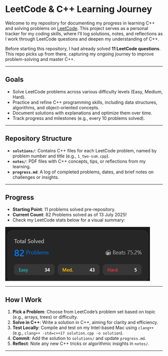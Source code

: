 # LeetCode & C++ Learning Journey

Welcome to my repository for documenting my progress in learning C++ and solving problems on [LeetCode](https://leetcode.com/). This project serves as a personal tracker for my coding skills, where I’ll log solutions, notes, and reflections as I work through LeetCode questions and deepen my understanding of C++.

Before starting this repository, I had already solved **11 LeetCode questions**. This repo picks up from there, capturing my ongoing journey to improve problem-solving and master C++.

---

## Goals
- Solve LeetCode problems across various difficulty levels (Easy, Medium, Hard).
- Practice and refine C++ programming skills, including data structures, algorithms, and object-oriented concepts.
- Document solutions with explanations and optimize them over time.
- Track progress and milestones (e.g., every 10 problems solved).

---

## Repository Structure
- **`solutions/`**: Contains C++ files for each LeetCode problem, named by problem number and title (e.g., `1_two-sum.cpp`).
- **`notes/`**: PDF files with C++ concepts, tips, or reflections from my learning.
- **`progress.md`**: A log of completed problems, dates, and brief notes on challenges or insights.

---

## Progress
- **Starting Point**: 11 problems solved pre-repository.
- **Current Count**: 82 Problems solved as of 13 July 2025!
- Check my LeetCode stats below for a visual summary:

![LeetCode Stats](https://github.com/kisnaXD/leetcode_and_cpp_progress/blob/main/images/Leetcode%20Progress%203.png?raw=true)

---

## How I Work
1. **Pick a Problem**: Choose from LeetCode’s problem set based on topic (e.g., arrays, trees) or difficulty.
2. **Solve in C++**: Write a solution in C++, aiming for clarity and efficiency.
3. **Test Locally**: Compile and test on my Intel-based Mac using `clang++` (e.g., `clang++ -std=c++17 solution.cpp -o solution`).
4. **Commit**: Add the solution to `solutions/` and update `progress.md`.
5. **Reflect**: Note any new C++ tricks or algorithmic insights in `notes/`.

---